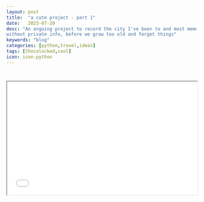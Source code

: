 ```yaml
---
layout: post
title:  "a cute project - part 1"
date:   2023-07-20
desc: "An ongoing project to record the city I've been to and most memorable memories associated with the city with a one-liner, 
without private info, before we grow too old and forget things"
keywords: "blog"
categories: [python,travel,ideas]
tags: [Chocolocked,cool]
icon: icon-python
---
```



<div class="container-fluid" style="margin-top:40px">                           
<iframe src="../_postimgs/out.html" width="100%" height="300"></iframe>                           
</div>
